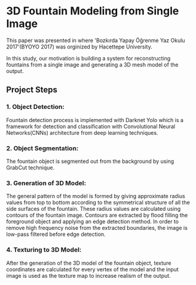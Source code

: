                    
# 3D Fountain Modeling from Single Image

This paper was presented in where 'Bozkırda Yapay Öğrenme Yaz Okulu 2017'(BYOYO 2017) was orginized by Hacettepe University.

In this study, our motivation is building a system for reconstructing fountains from a single image and generating a 3D mesh model of the output.

## Project Steps

### 1. Object Detection:                                                                                                                  
Fountain detection process is implemented with Darknet Yolo which is a framework for detection and classification with Convolutional Neural Networks(CNNs) architecture from deep learning techniques.

### 2. Object Segmentation:                                                                                                               
The fountain object is segmented out from the background by using GrabCut technique.

### 3. Generation of 3D Model:                                                                                                            
The general pattern of the model is formed by giving approximate radius values from top to bottom according to the symmetrical structure of all the side surfaces of the fountain. These radius values are calculated using contours of the fountain image. Contours are extracted by flood filling the foreground object and applying an edge detection method. In order to remove high frequency noise from the extracted boundaries, the image is low-pass filtered before edge detection.

### 4. Texturing to 3D Model:                                                                                                             
After the generation of the 3D model of the fountain object, texture coordinates are calculated for every vertex of the model and the input image is used as the texture map to increase realism of the output.

